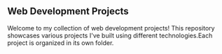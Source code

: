## Web Development Projects ##
Welcome to my collection of web development projects! This repository showcases various projects I've built using different technologies.Each project is organized in its own folder.
